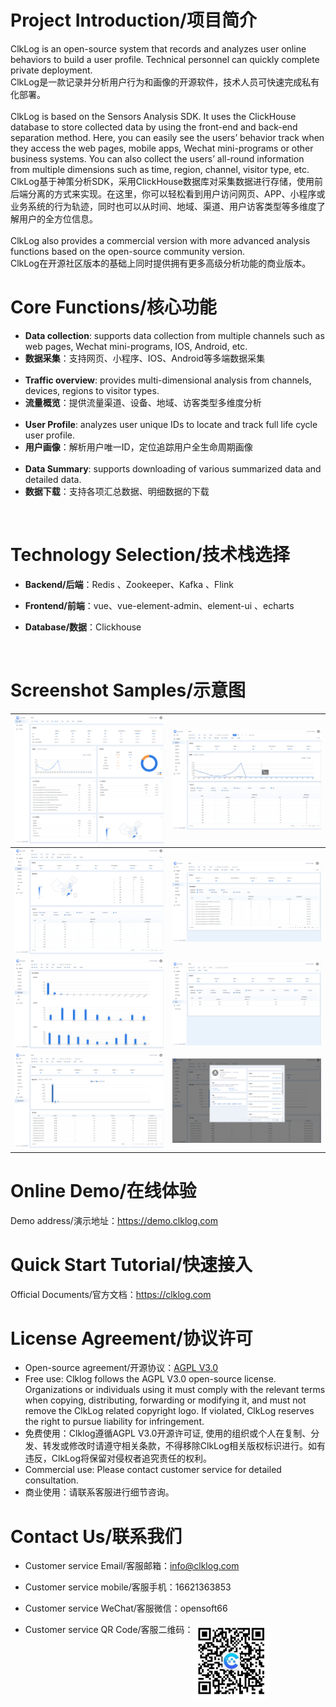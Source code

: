 # Project Introduction/项目简介

ClkLog is an open-source system that records and analyzes user online behaviors to build a user profile. Technical personnel can quickly complete private deployment.<br>
ClkLog是一款记录并分析用户行为和画像的开源软件，技术人员可快速完成私有化部署。<br><br>
ClkLog is based on the Sensors Analysis SDK. It uses the ClickHouse database to store collected data by using the front-end and back-end separation method. Here, you can easily see the users’ behavior track when they access the web pages, mobile apps, Wechat mini-programs or other business systems. You can also collect the users’ all-round information from multiple dimensions such as time, region, channel, visitor type, etc.<br>
ClkLog基于神策分析SDK，采用ClickHouse数据库对采集数据进行存储，使用前后端分离的方式来实现。在这里，你可以轻松看到用户访问网页、APP、小程序或业务系统的行为轨迹，同时也可以从时间、地域、渠道、用户访客类型等多维度了解用户的全方位信息。<br><br>
ClkLog also provides a commercial version with more advanced analysis functions based on the open-source community version.<br>
ClkLog在开源社区版本的基础上同时提供拥有更多高级分析功能的商业版本。<br>

# Core Functions/核心功能

- **Data collection**: supports data collection from multiple channels such as web pages, Wechat mini-programs, IOS, Android, etc.<br>
- **数据采集**：支持网页、小程序、IOS、Android等多端数据采集<br><br>
- **Traffic overview**: provides multi-dimensional analysis from channels, devices, regions to visitor types.<br>
- **流量概览**：提供流量渠道、设备、地域、访客类型多维度分析<br><br>
- **User Profile**: analyzes user unique IDs to locate and track full life cycle user profile.<br>
- **用户画像**：解析用户唯一ID，定位追踪用户全生命周期画像<br><br>
- **Data Summary**: supports downloading of various summarized data and detailed data.<br>
- **数据下载**：支持各项汇总数据、明细数据的下载
<br>

# Technology Selection/技术栈选择

- **Backend/后端**：Redis 、Zookeeper、Kafka 、Flink

- **Frontend/前端**：vue、vue-element-admin、element-ui 、echarts

- **Database/数据**：Clickhouse
<br>

# Screenshot Samples/示意图

| ![](docs/assets/imgs/1.png) | ![](docs/assets/imgs/2.png) |
| --------------------------- | --------------------------- |
| ![](docs/assets/imgs/3.png) | ![](docs/assets/imgs/4.png) |
| ![](docs/assets/imgs/5.png) | ![](docs/assets/imgs/6.png) |
| ![](docs/assets/imgs/7.png) | ![](docs/assets/imgs/8.png) |

# Online Demo/在线体验

Demo address/演示地址：<a href="https://demo.clklog.com" target="_blank">https://demo.clklog.com</a>

# Quick Start Tutorial/快速接入

Official Documents/官方文档：<a href="https://clklog.com">https://clklog.com</a>

<!-- # 开源社区

问题反馈：[https://github.com/clklog/clklog/issues](https://github.com/clklog/clklog/issues)

参与讨论：[https://github.com/orgs/clklog/discussions](https://github.com/orgs/clklog/discussions) -->

# License Agreement/协议许可

- Open-source agreement/开源协议：[AGPL V3.0](https://www.gnu.org/licenses/agpl-3.0.en.html)
- Free use: Clklog follows the AGPL V3.0 open-source license. Organizations or individuals using it must comply with the relevant terms when copying, distributing, forwarding or modifying it, and must not remove the ClkLog related copyright logo. If violated, ClkLog reserves the right to pursue liability for infringement.<br>
- 免费使用：Clklog遵循AGPL V3.0开源许可证, 使用的组织或个人在复制、分发、转发或修改时请遵守相关条款，不得移除ClkLog相关版权标识进行。如有违反，ClkLog将保留对侵权者追究责任的权利。
- Commercial use: Please contact customer service for detailed consultation.<br>
- 商业使用：请联系客服进行细节咨询。

# Contact Us/联系我们

- Customer service Email/客服邮箱：<info@clklog.com>

- Customer service mobile/客服手机：16621363853

- Customer service WeChat/客服微信：opensoft66

- Customer service QR Code/客服二维码：<img title="" src="docs/assets/imgs/contactqrcode.jpg" alt="" data-align="center" width="120" style="vertical-align:top">
